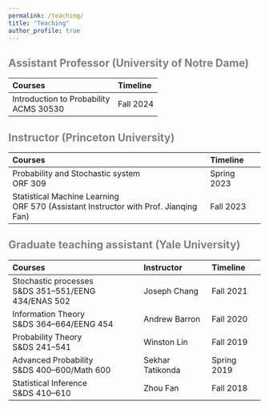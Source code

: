 ```yaml
---
permalink: /teaching/
title: "Teaching"
author_profile: true
---
```


<span style='color:grey'>Assistant Professor (University of Notre Dame)</span> 
-----------------------------------------------------

| Courses                         |    Timeline  |
|:--------------------------------|:-------------|
| Introduction to Probability <br>  ACMS 30530|    Fall 2024 |

<span style='color:grey'>Instructor (Princeton University)</span> 
-----------------------------------------------------

| Courses                         |    Timeline  |
|:--------------------------------|:-------------|
| Probability and Stochastic system <br>  ORF 309|    Spring 2023 |
|Statistical Machine Learning <br> ORF 570 (Assistant Instructor with Prof. Jianqing Fan)|  Fall 2023 |



<span style='color:grey'>Graduate teaching assistant (Yale University)</span> 
-----------------------------------------------------

| Courses                         |      Instructor      |    Timeline  |
|:--------------------------------|:---------------------|:-------------|
| Stochastic processes <br>  S&DS 351–551/EENG 434/ENAS 502 | Joseph Chang   |    Fall 2021 |
|Information Theory <br> S&DS 364–664/EENG 454 | Andrew Barron |  Fall 2020 |
| Probability Theory <br> S&DS 241–541 | Winston Lin | Fall 2019 |
|Advanced Probability <br> S&DS 400–600/Math 600 | Sekhar Tatikonda |  Spring 2019 |
| Statistical Inference <br> S&DS 410–610 | Zhou Fan |Fall 2018 |



